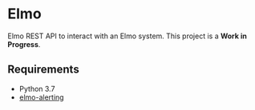 # Elmo

Elmo REST API to interact with an Elmo system. This project is a **Work in Progress**.

## Requirements

* Python 3.7
* [elmo-alerting][1]

[1]: https://github.com/palazzem/elmo-alerting

